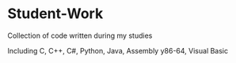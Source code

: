 # Student-Work
Collection of code written during my studies

Including C, C++, C#, Python, Java, Assembly y86-64, Visual Basic
